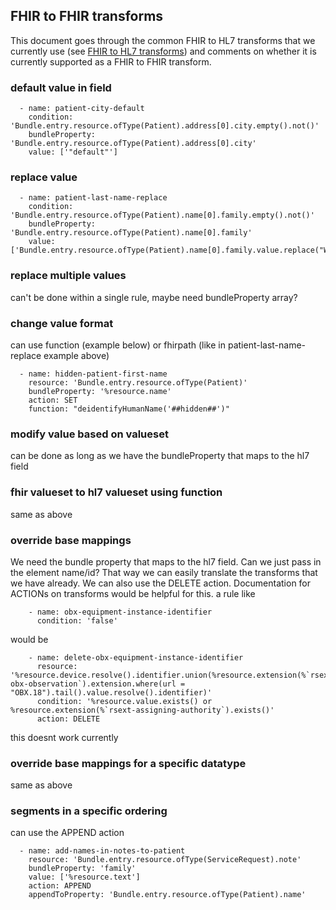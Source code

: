 ## FHIR to FHIR transforms

This document goes through the common FHIR to HL7 transforms that we currently use (see [FHIR to HL7 transforms](https://github.com/CDCgov/prime-reportstream/blob/master/prime-router/docs/onboarding-users/fhir-to-hl7-transforms.md)) and comments on whether it is currently supported as a FHIR to FHIR transform. 

### default value in field
```
  - name: patient-city-default
    condition: 'Bundle.entry.resource.ofType(Patient).address[0].city.empty().not()'
    bundleProperty: 'Bundle.entry.resource.ofType(Patient).address[0].city'
    value: ['"default"'] 
```

### replace value
```
  - name: patient-last-name-replace
    condition: 'Bundle.entry.resource.ofType(Patient).name[0].family.empty().not()'
    bundleProperty: 'Bundle.entry.resource.ofType(Patient).name[0].family'
    value: ['Bundle.entry.resource.ofType(Patient).name[0].family.value.replace("W","A")']
```
### replace multiple values

can't be done within a single rule, maybe need bundleProperty array?


### change value format
can use function (example below) or fhirpath (like in patient-last-name-replace example above)
```
  - name: hidden-patient-first-name
    resource: 'Bundle.entry.resource.ofType(Patient)'
    bundleProperty: '%resource.name'
    action: SET  
    function: "deidentifyHumanName('##hidden##')"
```

### modify value based on valueset
can be done as long as we have the bundleProperty that maps to the hl7 field

### fhir valueset to hl7 valueset using function
same as above

### override base mappings
We need the bundle property that maps to the hl7 field. Can we just pass in the element name/id? That way we can easily translate the transforms that we have already.
We can also use the DELETE action.   Documentation for ACTIONs on transforms would be helpful for this.
a rule like 
```  
    - name: obx-equipment-instance-identifier
      condition: 'false'
```
would be
```
    - name: delete-obx-equipment-instance-identifier
      resource: '%resource.device.resolve().identifier.union(%resource.extension(%`rsext-obx-observation`).extension.where(url = "OBX.18").tail().value.resolve().identifier)'
      condition: '%resource.value.exists() or %resource.extension(%`rsext-assigning-authority`).exists()'
      action: DELETE
```
this doesnt work currently

### override base mappings for a specific datatype
same as above

### segments in a specific ordering
can use the APPEND action
```
  - name: add-names-in-notes-to-patient
    resource: 'Bundle.entry.resource.ofType(ServiceRequest).note'
    bundleProperty: 'family'
    value: ['%resource.text']
    action: APPEND
    appendToProperty: 'Bundle.entry.resource.ofType(Patient).name'
```
